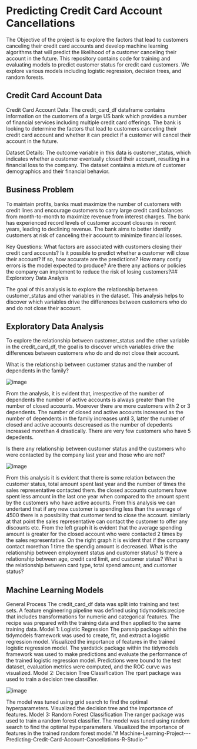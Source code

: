 
# Predicting Credit Card Account Cancellations

The Objective of the project is to explore the factors that lead to customers canceling their credit card accounts and develop machine learning algorithms that will predict the likelihood of a customer canceling their account in the future.
This repository contains code for training and evaluating models to predict customer status for credit card customers. We explore various models including logistic regression, decision trees, and random forests.



## Credit Card Account Data
Credit Card Account Data:
The credit_card_df dataframe contains information on the customers of a large US bank which provides a number of financial services including multiple credit card offerings.
The bank is looking to determine the factors that lead to customers canceling their credit card account and whether it can predict if a customer will cancel their account in the future.

Dataset Details:
The outcome variable in this data is customer_status, which indicates whether a customer eventually closed their account, resulting in a financial loss to the company.
The dataset contains a mixture of customer demographics and their financial behavior.

## Business Problem

To maintain profits, banks must maximize the number of customers with credit lines and encourage customers to carry large credit card balances from month-to-month to maximize revenue from interest charges. The bank has experienced record levels of customer account closures in recent years, leading to declining revenue. The bank aims to better identify customers at risk of canceling their account to minimize financial losses.

Key Questions:
What factors are associated with customers closing their credit card accounts?
Is it possible to predict whether a customer will close their account? If so, how accurate are the predictions?
How many costly errors is the model expected to produce?
Are there any actions or policies the company can implement to reduce the risk of losing customers?## Exploratory Data Analysis

The goal of this analysis is to explore the relationship between customer_status and other variables in the dataset. This analysis helps to discover which variables drive the differences between customers who do and do not close their account.
## Exploratory Data Analysis
To explore the relationship between customer_status and the other variable in the credit_card_df, the goal is to discover which variables drive the differences between customers who do and do not close their account.

What is the relationship between customer status and the number of dependents in the family?

![image](https://github.com/user-attachments/assets/d2e86763-1202-4c65-8e87-2569ea0a9340)

From the analysis, it is evident that, irrespective of the number of dependents the number of active accounts is always greater than the number of closed accounts. Moerover  there are more customers with 2 or 3 dependents. The number of closed and active accounts increased as the number of dependents in the family increases until 3, latter the number of closed and active accounts descreased as the number of depedents increased morethan 4 drastically. There are very few customers who have 5 depedents.

Is there any relationship between customer status and the customers who were contacted by the company last year and those who are not?

![image](https://github.com/user-attachments/assets/39ab4549-e80e-4c51-a8a1-c741fa20a074)

From this analysis it is evident that there is some relation between the customer status, total amount spent last year and the number of times the sales representative contacted them. the closed accounts customers have spent less amount in the last one year when compared to the amount spent by the customers who have active acounts. From this analysis we can undertand that if any new customer is spending less than the average of 4500 there is a possibility that customer tend to close the account. similarly at that point the sales representative can contact the customer to offer any discounts etc. From the left graph it is evident that the average spending amount is greater for the closed account who were contacted 2 times by the sales representative. On the right graph it is evident that if the company contact morethan 1 time the spendig amount is decreased. 
What is the relationship between employment status and customer status?
Is there a relationship between age, credit card limit, and customer status?
What is the relationship between card type, total spend amount, and customer status?
## Machine Learning Models
General Process
The credit_card_df data was split into training and test sets.
A feature engineering pipeline was defined using tidymodels::recipe that includes transformations for numeric and categorical features.
The recipe was prepared with the training data and then applied to the same training data.
Model 1: Logistic Regression
The parsnip package within the tidymodels framework was used to create, fit, and extract a logistic regression model.
Visualized the importance of features in the trained logistic regression model.
The yardstick package within the tidymodels framework was used to make predictions and evaluate the performance of the trained logistic regression model. Predictions were bound to the test dataset, evaluation metrics were computed, and the ROC curve was visualized.
Model 2: Decision Tree Classification
The rpart package was used to train a decision tree classifier.

![image](https://github.com/user-attachments/assets/95105e75-d8a8-4f23-9b3e-90182778139f)

The model was tuned using grid search to find the optimal hyperparameters.
Visualized the decision tree and the importance of features.
Model 3: Random Forest Classification
The ranger package was used to train a random forest classifier.
The model was tuned using random search to find the optimal hyperparameters.
Visualized the importance of features in the trained random forest model."# Machine-Learning-Project---Predicting-Credit-Card-Account-Cancellations-R-Studio-" 
